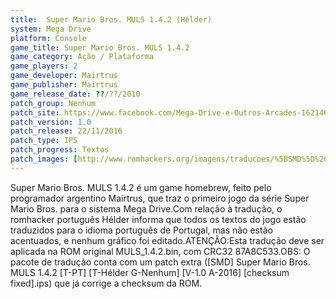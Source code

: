 ```yaml
---
title:  Super Mario Bros. MULS 1.4.2 (Hélder)
system: Mega Drive
platform: Console
game_title: Super Mario Bros. MULS 1.4.2
game_category: Ação / Plataforma
game_players: 2
game_developer: Mairtrus
game_publisher: Mairtrus
game_release_date: ??/??/2010
patch_group: Nenhum
patch_site: https://www.facebook.com/Mega-Drive-e-Outros-Arcades-1621462371436014/
patch_version: 1.0
patch_release: 22/11/2016
patch_type: IPS
patch_progress: Textos
patch_images: [http://www.romhackers.org/imagens/traducoes/%5BSMD%5D%20Super%20Mario%20Bros.%20MULS%201.4.2%20-%20H%C3%A9lder%20-%201.png,http://www.romhackers.org/imagens/traducoes/%5BSMD%5D%20Super%20Mario%20Bros.%20MULS%201.4.2%20-%20H%C3%A9lder%20-%202.png,http://www.romhackers.org/imagens/traducoes/%5BSMD%5D%20Super%20Mario%20Bros.%20MULS%201.4.2%20-%20H%C3%A9lder%20-%203.png]
---
```

Super Mario Bros. MULS 1.4.2 é um game homebrew, feito pelo programador argentino Mairtrus, que traz o primeiro jogo da série Super Mario Bros. para o sistema Mega Drive.Com relação à tradução, o romhacker português Hélder informa que todos os textos do jogo estão traduzidos para o idioma português de Portugal, mas não estão acentuados, e nenhum gráfico foi editado.ATENÇÃO:Esta tradução deve ser aplicada na ROM original MULS_1.4.2.bin, com CRC32 87A8C533.OBS: O pacote de tradução conta com um patch extra ([SMD] Super Mario Bros. MULS 1.4.2 [T-PT] [T-Hélder G-Nenhum] [V-1.0 A-2016] [checksum fixed].ips) que já corrige a checksum da ROM.